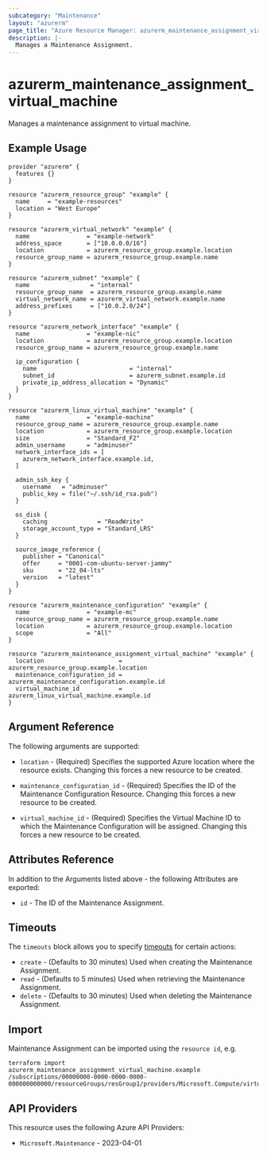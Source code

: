 ```yaml
---
subcategory: "Maintenance"
layout: "azurerm"
page_title: "Azure Resource Manager: azurerm_maintenance_assignment_virtual_machine"
description: |-
  Manages a Maintenance Assignment.
---
```


# azurerm_maintenance_assignment_virtual_machine

Manages a maintenance assignment to virtual machine.

## Example Usage

```hcl
provider "azurerm" {
  features {}
}

resource "azurerm_resource_group" "example" {
  name     = "example-resources"
  location = "West Europe"
}

resource "azurerm_virtual_network" "example" {
  name                = "example-network"
  address_space       = ["10.0.0.0/16"]
  location            = azurerm_resource_group.example.location
  resource_group_name = azurerm_resource_group.example.name
}

resource "azurerm_subnet" "example" {
  name                 = "internal"
  resource_group_name  = azurerm_resource_group.example.name
  virtual_network_name = azurerm_virtual_network.example.name
  address_prefixes     = ["10.0.2.0/24"]
}

resource "azurerm_network_interface" "example" {
  name                = "example-nic"
  location            = azurerm_resource_group.example.location
  resource_group_name = azurerm_resource_group.example.name

  ip_configuration {
    name                          = "internal"
    subnet_id                     = azurerm_subnet.example.id
    private_ip_address_allocation = "Dynamic"
  }
}

resource "azurerm_linux_virtual_machine" "example" {
  name                = "example-machine"
  resource_group_name = azurerm_resource_group.example.name
  location            = azurerm_resource_group.example.location
  size                = "Standard_F2"
  admin_username      = "adminuser"
  network_interface_ids = [
    azurerm_network_interface.example.id,
  ]

  admin_ssh_key {
    username   = "adminuser"
    public_key = file("~/.ssh/id_rsa.pub")
  }

  os_disk {
    caching              = "ReadWrite"
    storage_account_type = "Standard_LRS"
  }

  source_image_reference {
    publisher = "Canonical"
    offer     = "0001-com-ubuntu-server-jammy"
    sku       = "22_04-lts"
    version   = "latest"
  }
}

resource "azurerm_maintenance_configuration" "example" {
  name                = "example-mc"
  resource_group_name = azurerm_resource_group.example.name
  location            = azurerm_resource_group.example.location
  scope               = "All"
}

resource "azurerm_maintenance_assignment_virtual_machine" "example" {
  location                     = azurerm_resource_group.example.location
  maintenance_configuration_id = azurerm_maintenance_configuration.example.id
  virtual_machine_id           = azurerm_linux_virtual_machine.example.id
}
```

## Argument Reference

The following arguments are supported:

* `location` - (Required) Specifies the supported Azure location where the resource exists. Changing this forces a new resource to be created.

* `maintenance_configuration_id` - (Required) Specifies the ID of the Maintenance Configuration Resource. Changing this forces a new resource to be created.

* `virtual_machine_id` - (Required) Specifies the Virtual Machine ID to which the Maintenance Configuration will be assigned. Changing this forces a new resource to be created.

## Attributes Reference

In addition to the Arguments listed above - the following Attributes are exported:

* `id` - The ID of the Maintenance Assignment.

## Timeouts

The `timeouts` block allows you to specify [timeouts](https://www.terraform.io/language/resources/syntax#operation-timeouts) for certain actions:

* `create` - (Defaults to 30 minutes) Used when creating the Maintenance Assignment.
* `read` - (Defaults to 5 minutes) Used when retrieving the Maintenance Assignment.
* `delete` - (Defaults to 30 minutes) Used when deleting the Maintenance Assignment.

## Import

Maintenance Assignment can be imported using the `resource id`, e.g.

```shell
terraform import azurerm_maintenance_assignment_virtual_machine.example /subscriptions/00000000-0000-0000-0000-000000000000/resourceGroups/resGroup1/providers/Microsoft.Compute/virtualMachines/vm1/providers/Microsoft.Maintenance/configurationAssignments/assign1
```

## API Providers
<!-- This section is generated, changes will be overwritten -->
This resource uses the following Azure API Providers:

* `Microsoft.Maintenance` - 2023-04-01
